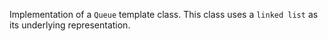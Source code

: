Implementation of a `Queue` template class.
This class uses a `linked list` as its underlying representation.  
